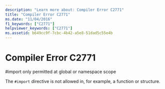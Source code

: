 ```yaml
---
description: "Learn more about: Compiler Error C2771"
title: "Compiler Error C2771"
ms.date: "11/04/2016"
f1_keywords: ["C2771"]
helpviewer_keywords: ["C2771"]
ms.assetid: b649cc9f-7cbc-4b42-a5e8-51dad5c55e4b
---
```

# Compiler Error C2771

\#import only permitted at global or namespace scope

The `#import` directive is not allowed in, for example, a function or structure.
